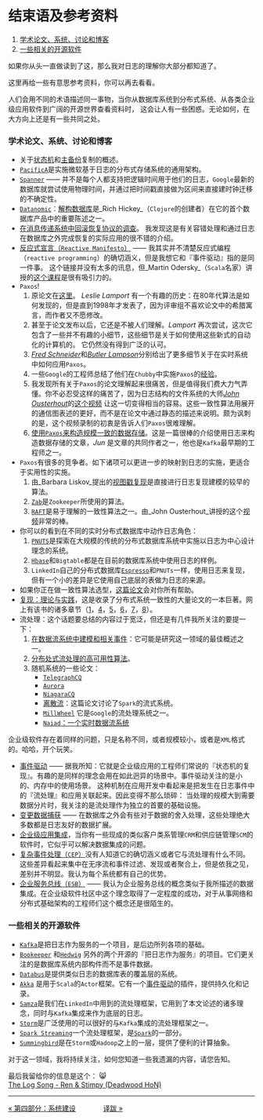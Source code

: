 结束语及参考资料
=============================

1. [学术论文、系统、讨论和博客](#学术论文系统讨论和博客)
1. [一些相关的开源软件](#一些相关的开源软件)

如果你从头一直做读到了这，那么我对日志的理解你大部分都知道了。

这里再给一些有意思参考资料，你可以再去看看。

人们会用不同的术语描述同一事物，当你从数据库系统到分布式系统、从各类企业级应用软件到广阔的开源世界查看资料时，
这会让人有一些困惑。无论如何，在大方向上还是有一些共同之处。

### 学术论文、系统、讨论和博客

- 关于[状态机](http://www.cs.cornell.edu/fbs/publications/smsurvey.pdf%E2%80%8E)和[主备份](http://citeseerx.ist.psu.edu/viewdoc/summary?doi=10.1.1.20.5896)复制的概述。
- [`PacificA`](http://research.microsoft.com/apps/pubs/default.aspx?id=66814)是实施微软基于日志的分布式存储系统的通用架构。
- [`Spanner`](http://static.googleusercontent.com/external_content/untrusted_dlcp/research.google.com/en/us/archive/spanner-osdi2012.pdf) —— 并不是每个人都支持把逻辑时间用于他们的日志，`Google`最新的数据库就尝试使用物理时间，并通过把时间戳直接做为区间来直接建时钟迁移的不确定性。
- [`Datanomic`](http://www.datomic.com/)：[解构数据库](https://www.youtube.com/watch?v=Cym4TZwTCNU)是_Rich Hickey_（`Clojure`的创建者）在它的首个数据库产品中的重要陈述之一。
- [在消息传递系统中回滚恢复协议的调查](http://www.cs.utexas.edu/~lorenzo/papers/SurveyFinal.pdf)。
    我发现这是有关容错处理和通过日志在数据库之外完成恢复的实际应用的很不错的介绍。
- [反应式宣言（`Reactive Manifesto`）](http://www.reactivemanifesto.org/) ——
    我其实并不清楚反应式编程（`reactive programming`）的确切涵义，但是我想它和『事件驱动』指的是同一件事。
    这个链接并没有太多的讯息，但_Martin Odersky_（`Scala`名家）讲授的[这个课程](https://www.coursera.org/course/reactive)是很有吸引力的。
- `Paxos`!
    1. 原论文在[这里](http://research.microsoft.com/en-us/um/people/lamport/pubs/lamport-paxos.pdf)。
        _Leslie Lamport_ 有一个有趣的历史：在80年代算法是如何发现的，但是直到1998年才发表了，因为评审组不喜欢论文中的希腊寓言，而作者又不愿修改。
    2. 甚至于论文发布以后，它还是不被人们理解。_Lamport_ 再次尝试，这次它包含了一些并不有趣的小细节，这些细节是关于如何使用这些新式的自动化的计算机的。
        它仍然没有得到广泛的认可。
    3. [_Fred Schneider_](http://www.cs.cornell.edu/fbs/publications/SMSurvey.pdf)和[_Butler Lampson_](http://research.microsoft.com/en-us/um/people/blampson/58-consensus/Abstract.html)分别给出了更多细节关于在实时系统中如何应用`Paxos`。
    4. 一些`Google`的工程师总结了他们在`Chubby`中实施`Paxos`的[经验](http://www.cs.utexas.edu/users/lorenzo/corsi/cs380d/papers/paper2-1.pdf)。
    5. 我发现所有关于`Paxos`的论文理解起来很痛苦，但是值得我们费大力气弄懂。你不必忍受这样的痛苦了，因为日志结构的文件系统的大师[_John Ousterhout_](http://www.stanford.edu/~ouster/cgi-bin/papers/lfs.pdf)的[这个视频](https://www.youtube.com/watch?v=JEpsBg0AO6o) 让这一切变得相当的容易。这些一致性算法用展开的通信图表述的更好，而不是在论文中通过静态的描述来说明。颇为讽刺的是，这个视频录制的初衷是告诉人们`Paxos`很难理解。
    6. [使用`Paxos`来构造规模一致的数据存储](http://arxiv.org/pdf/1103.2408.pdf)。这是一篇很棒的介绍使用日志来构造数据存储的文章，_Jun_ 是文章的共同作者之一，他也是`Kafka`最早期的工程师之一。
- `Paxos`有很多的竞争者。如下诸项可以更进一步的映射到日志的实施，更适合于实用性的实施。
    1. 由_Barbara Liskov_提出的[视图戳复现](http://pmg.csail.mit.edu/papers/vr-revisited.pdf)是直接进行日志复现建模的较早的算法。
    2. [`Zab`](http://www.stanford.edu/class/cs347/reading/zab.pdf)是`Zookeeper`所使用的算法。
    3. [`RAFT`](https://ramcloud.stanford.edu/wiki/download/attachments/11370504/raft.pdf)是易于理解的一致性算法之一。由_John Ousterhout_讲授的这个[视频](https://www.youtube.com/watch?v=YbZ3zDzDnrw)非常的棒。
- 你可以的看到在不同的实时分布式数据库中动作日志角色：
    1. [`PNUTS`](https://www.youtube.com/watch?v=YbZ3zDzDnrw)是探索在大规模的传统的分布式数据库系统中实施以日志为中心设计理念的系统。
    2. [`Hbase`](http://hbase.apache.org/)和`Bigtable`都是在目前的数据库系统中使用日志的样例。
    3. `LinkedIn`自己的分布式数据库[`Espresso`](http://www.slideshare.net/amywtang/espresso-20952131)和`PNUTs`一样，使用日志来复现，但有一个小的差异是它使用自己底层的表做为日志的来源。
- 如果你正在做一致性算法选型，[这篇论文](http://arxiv.org/abs/1309.5671)会对你所有帮助。
- [复现：理论与实践](http://www.amazon.com/Replication-Practice-Lecture-Computer-Theoretical/dp/3642112935)，这是收录了分布式系统一致性的大量论文的一本巨著。网上有该书的诸多章节（[1](http://disi.unitn.it/~montreso/ds/papers/replication.pdf)，[4](http://research.microsoft.com/en-us/people/aguilera/stumbling-chapter.pdf)，[5](http://www.distributed-systems.net/papers/2010.verita.pdf)，[6](http://www.cs.cornell.edu/ken/history.pdf)，[7](http://www.pmg.csail.mit.edu/papers/vr-to-bft.pdf)，[8](http://engineering.linkedin.com/distributed-systems/www.cs.cornell.edu/fbs/publications/TrustSurveyTR.pdf)）。
- 流处理：这个话题要总结的内容过于宽泛，但还是有几件我所关注的要提一下：
    1. [在数据流系统中建模和相关事件](http://infolab.usc.edu/csci599/Fall2002/paper/DML2_streams-issues.pdf)：它可能是研究这一领域的最佳概述之一。
    1. [分布处式流处理的高可用性算法](http://cs.brown.edu/research/aurora/hwang.icde05.ha.pdf)。
    1. 随机系统的一些论文：
        - [`TelegraphCQ`](http://db.cs.berkeley.edu/papers/cidr03-tcq.pdf)
        - [`Aurora`](http://cs.brown.edu/research/aurora/vldb03_journal.pdf)
        - [`NiagaraCQ`](http://research.cs.wisc.edu/niagara/papers/NiagaraCQ.pdf)
        - [离散流](http://www.cs.berkeley.edu/~matei/papers/2012/hotcloud_spark_streaming.pdf)：这篇论文讨论了`Spark`的流式系统。
        - [`MillWheel`](http://research.google.com/pubs/pub41378.html) 它是`Google`的流处理系统之一。
        - [`Naiad`：一个实时数据流系统](http://research.microsoft.com/apps/pubs/?id=201100)

企业级软件存在着同样的问题，只是名称不同，或者规模较小，或者是`XML`格式的。哈哈，开个玩笑。

- [事件驱动](http://cs.brown.edu/research/aurora/hwang.icde05.ha.pdf) ——
    据我所知：它就是企业级应用的工程师们常说的『状态机的复现』。有趣的是同样的理念会用在如此迥异的场景中。事件驱动关注的是小的、内存中的使用场景。
    这种机制在应用开发中看起来是把发生在日志事件中的『流处理』和应用关联起来。因此变得不那么琐碎：
    当处理的规模大到需要数据分片时，我关注的是流处理作为独立的首要的基础设施。
- [变更数据捕获](http://en.wikipedia.org/wiki/Change_data_capture) —— 在数据库之外会有些对于数据的舍入处理，这些处理绝大多数都是日志友好的数据扩展。
- [企业级应用集成](http://en.wikipedia.org/wiki/Enterprise_application_integration)，当你有一些现成的类似客户类系管理`CRM`和供应链管理`SCM`的软件时，它似乎可以解决数据集成的问题。
- [复杂事件处理（`CEP`）](http://en.wikipedia.org/wiki/Complex_event_processing)没有人知道它的确切涵义或者它与流处理有什么不同。这些差异看起来集中在无序流和事件过滤、发现或者聚合上，但是依我之见，差别并不明显。我认为每个系统都有自己的优势。
- [企业服务总线（`ESB`）](http://en.wikipedia.org/wiki/Enterprise_service_bus) —— 我认为企业服务总线的概念类似于我所描述的数据集成。在企业级软件社区中这个理念取得了一定程度的成功，对于从事网络和分布式基础架构的工程师们这个概念还是很陌生的。

### 一些相关的开源软件

- [`Kafka`](http://kafka.apache.org/)是把日志作为服务的一个项目，是后边所列各项的基础。
- [`Bookeeper`](http://zookeeper.apache.org/bookkeeper/) 和[`Hedwig`](http://zookeeper.apache.org/bookkeeper/) 另外的两个开源的『把日志作为服务』的项目。它们更关注的是数据库系统内部构件而不是事件数据。
- [`Databus`](https://github.com/linkedin/databus)是提供类似日志的数据库表的覆盖层的系统。
- [`Akka`](http://akka.io/) 是用于`Scala`的`Actor`框架。它有一个[事件驱动](https://github.com/eligosource/eventsourced)的插件，提供持久化和记录。
- [`Samza`](http://storm-project.net/)是我们在`LinkedIn`中用到的流处理框架，它用到了本文论述的诸多理念，同时与`Kafka`集成来作为底层的日志。
- [`Storm`](http://storm-project.net/)是广泛使用的可以很好的与`Kafka`集成的流处理框架之一。
- [`Spark Streaming`](http://spark.incubator.apache.org/docs/0.7.3/streaming-programming-guide.html)一个流处理框架，是[`Spark`](http://spark.incubator.apache.org/)的一部分。
- [`Summingbird`](https://blog.twitter.com/2013/streaming-mapreduce-with-summingbird)是在`Storm`或`Hadoop`之上的一层，提供了便利的计算抽象。

对于这一领域，我将持续关注，如何您知道一些我遗漏的内容，请您告知。

最后我留给你的信息是这个： :smile_cat:  
[The Log Song - Ren & Stimpy (Deadwood HoN) ](https://youtu.be/2C7mNr5WMjA)

-----------------

[« 第四部分：系统建设](part4-system-building.md)　　　　[译跋 »](translation-postscript.md)
